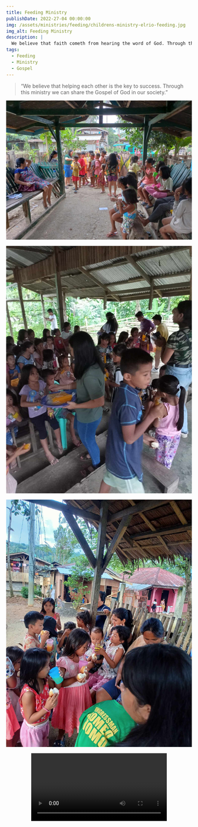 ```yaml
---
title: Feeding Ministry
publishDate: 2022-27-04 00:00:00
img: /assets/ministries/feeding/childrens-ministry-elrio-feeding.jpg
img_alt: Feeding Ministry
description: |
  We believe that faith cometh from hearing the word of God. Through this ministry we can share the Gospel of God in our society.
tags:
  - Feeding
  - Ministry
  - Gospel
---
```


<Blockquote name="Vision">
“We believe that helping each other is the key to success. Through this ministry we can share the Gospel of God in our society.”
</Blockquote>
 
![Feeding Ministry](../../../public/assets/ministries/feeding/childrens-ministry-13-feeding.jpg)

![Feeding Ministry](../../../public/assets/ministries/feeding/childrens-ministry-13-feeding2.jpg)

![Feeding Ministry](../../../public/assets/ministries/feeding/feeding-ministry-elrio.jpg)

<center><video width="368" controls="" onmouseover="this.play()" onmouseout="this.pause()" loop preload="metadata"><source src="../../../public/assets/ministries/feeding/feeding-ministry.mp4" type="video/mp4"></video></center>
